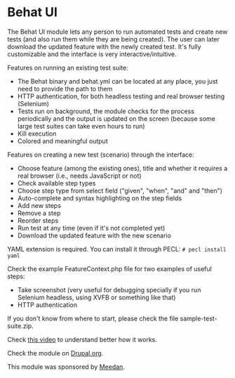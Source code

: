 Behat UI
========

The Behat UI module lets any person to run automated tests and create new tests (and also run them while they are being created).
The user can later download the updated feature with the newly created test.
It's fully customizable and the interface is very interactive/intuitive.

Features on running an existing test suite:

* The Behat binary and behat.yml can be located at any place, you just need to provide the path to them
* HTTP authentication, for both headless testing and real browser testing (Selenium)
* Tests run on background, the module checks for the process periodically and the output is updated on the screen (because some large test suites can take even hours to run)
* Kill execution
* Colored and meaningful output

Features on creating a new test (scenario) through the interface:

* Choose feature (among the existing ones), title and whether it requires a real browser (i.e., needs JavaScript or not)
* Check available step types
* Choose step type from select field ("given", "when", "and" and "then")
* Auto-complete and syntax highlighting on the step fields
* Add new steps
* Remove a step
* Reorder steps
* Run test at any time (even if it's not completed yet)
* Download the updated feature with the new scenario

YAML extension is required. You can install it through PECL: `# pecl install yaml`

Check the example FeatureContext.php file for two examples of useful steps:

* Take screenshot (very useful for debugging specially if you run Selenium headless, using XVFB or something like that)
* HTTP authentication

If you don't know from where to start, please check the file sample-test-suite.zip.

Check [this video](http://ca.ios.ba/files/drupal/behatui.ogv) to understand better how it works.

Check the module on [Drupal.org](https://www.drupal.org/project/behat_ui).

This module was sponsored by [Meedan](http://meedan.org).

